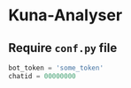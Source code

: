 # Kuna-Analyser

## Require `conf.py` file
```python 
bot_token = 'some_token'
chatid = 00000000
```
